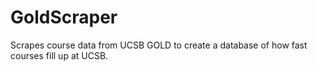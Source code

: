 # GoldScraper
Scrapes course data from UCSB GOLD to create a database of how fast courses fill up at UCSB.
